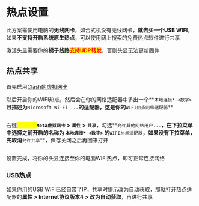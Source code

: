 # 热点设置

此方案需使用电脑的**无线网卡**，如台式机没有无线网卡，**就去买一个USB WIFI**，如果**不支持开启系统原生热点**，可以使用网上搜索的免费热点软件进行共享

激活头显需要你的**梯子线路**<mark style="color:red;">**支持UDP转发**</mark>，否则头显无法更新固件‌

## 热点共享 <a href="#re-dian-gong-xiang" id="re-dian-gong-xiang"></a>

首先启用[Clash的虚拟网卡](clash-tun.md)

然后开启你的WIFI热点，然后会在你的网络适配器中多出一个**`本地连接* <数字>`**且描述为**`Microsoft Wi-Fi ...`**的适配器，这是你的**`WIFI热点网络适配器`**

<div align="left">

<img src="https://fastly.jsdelivr.net/gh/EYW-015/Oculus-guide-China/img/clash/clash9.png" alt="">

</div>

右键<mark style="color:yellow;">**Clash的**</mark>**`Meta虚拟网卡`** **>** **`属性`** **>** **`共享`**，勾选**`允许其他网络用户...`**，在下拉菜单中选择之前开启的名称为 **`本地连接* <数字>`** 的**`WIFI热点适配器`**，如果没有下拉菜单，先取消**`允许共享`**，保存关闭之后再回来打开​

<div align="left">

<img src="https://fastly.jsdelivr.net/gh/EYW-015/Oculus-guide-China/img/clash/clash10.png" alt="">

</div>

设置完成，将你的头显连接至你的电脑WIFI热点，即可正常连接网络

### USB热点

如果你用的USB WiFi已经自带了IP，共享时提示改为自动获取，那就打开热点适配器的**属性 > Internet协议版本4 > 改为自动获取**，再进行共享
